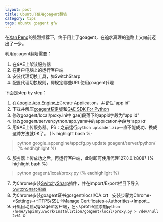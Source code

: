 ```yaml
---
layout: post
title: Ubuntu下使用goagent翻墙
category: tips
tags: ubuntu goagent gfw
---
```


在[Xan Peng](http://xanpeng.github.com)的强烈推荐下，终于用上了goagent，在追求真理的道路上又向前迈出了一步。

利用goagent翻墙需要：

1.	在GAE上架设服务器
2.	在用户电脑上的运行客户端
3.	安装代理切换工具，如SwitchSharp
4.	配置代理切换规则，即规定哪些URL使用goagent代理

下面是step by step：

1.	在[Google App Engine](https://appengine.google.com/)上Create Application，并记住"app id"
2.	下载并解压[goagent稳定版](http://code.google.com/p/goagent/)和[GAE SDK For Python](https://developers.google.com/appengine/downloads)
3.	修改goagent/local/proxy.ini中\[gae\]段落下的appid字段为"app id"
4.	修改goagent/server/python/app.yaml中的application字段为"app id"
5.	用GAE上传服务器。PS：之前运行`python uploader.zip`一直不能成功，换成这种方法就OK了。
{% highlight bash %}
> python google_appengine/appcfg.py update goagent/server/python/
{% endhighlight %}
6.	服务器上传成功之后，再运行客户端，此时即可使用代理127.0.0.1:8087
{% highlight bash %}
> python goagent/local/proxy.py
{% endhighlight %}
7.	为Chrome安装[SwitchySharp](https://chrome.google.com/webstore/detail/dpplabbmogkhghncfbfdeeokoefdjegm?utm_source=chrome-ntp-icon)插件，并在Import/Export栏目下导入[SwitchSharp配置](http://goagent.googlecode.com/files/SwitchyOptions.bak)
8.	为Chrome安装goagent证书goagent/local/CA.crt，安装步骤为Chrome->Settings->HTTPS/SSL->Manage Certificates->Authorities->Import...
9.	开机自动启动goagent客户端，在~/.profile里添加`python /home/yapianyu/work/Installation/goagent/local/proxy.py > /dev/null 2>&1 &`
